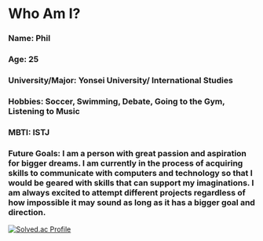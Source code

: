 # Who Am I?
### **Name**: Phil
### **Age**: 25
### **University/Major**: Yonsei University/ International Studies 
### **Hobbies**: Soccer, Swimming, Debate, Going to the Gym, Listening to Music
### **MBTI**: ISTJ
### **Future Goals**: I am a person with great passion and aspiration for bigger dreams. I am currently in the process of acquiring skills to communicate with computers and technology so that I would be geared with skills that can support my imaginations. I am always excited to attempt different projects regardless of how impossible it may sound as long as it has a bigger goal and direction. 

[![Solved.ac Profile](http://mazassumnida.wtf/api/v2/generate_badge?boj=philjin97)](https://solved.ac/philjin97/)
